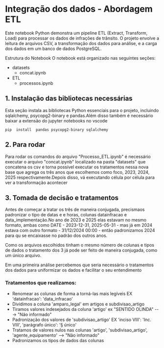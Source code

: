 # Integração dos dados - Abordagem ETL

Este notebook Python demonstra um pipeline ETL (Extract, Transform, Load) para processar os dados de infrações de trânsito. O projeto envolve a leitura de arquivos CSV, a transformação dos dados para análise,  e a carga dos dados em um banco de dados PostgreSQL.

Estrutura do Notebook
O notebook está organizado nas seguintes seções:
- datasets
  - concat.ipynb   
- ETL
  - processos.ipynb

## 1. Instalação das bibliotecas necessárias
Esta seção instala as bibliotecas Python essenciais para o projeto, incluindo sqlalchemy, psycopg2-binary e pandas.Além disso também é necessário baixar a extensão do jupyter notebooks no vscode

  ```pip  install  pandas psycopg2-binary sqlalchemy```

## 2. Para rodar

Para rodar os comandos do arquivo "Processo_ETL.ipynb" é necessário executar o arquivo "concat.ipynb" localizado na pasta "datasets" que concatena os csv e torna possível executar os tratamentos nessa nova base que agrega os três anos que escolhemos como foco, 2023, 2024, 2025 respectivamente.Depois disso, vá executando célula por célula para ver a transformação acontecer     

## 3. Tomada de decisão e tratamentos

Antes de começar a tratar os três de maneira conjugada, precismaos padronizar o tipo de datas e e horas, colunas datainfracao e data_implementação.No ano de 2023 e 2025 elas estavam no mesmo formato, ambas como DATE -  2023-12-31, 2025-05-31   - mas já em 2024 estava com outro formato -  31/12/2024 00:00  - então padronizamos 2024 para qu se encaixasse no padrão dos outros anos.

Como os arquivos escolhidos tinham o mesmo número de colunas e tipos de dados o tratamento dos 3 já pode ser feito de maneira conjugada, como um único arquivo.

Em uma primeira análise percebemos que seria necessário o tratamentos dos dados para uniformizar os dados e facilitar o seu entendimento

### Tratamentos que realizamos:
- Renomear as colunas de forma a torná-las mais legíveis  EX 'datainfracao': 'data_infracao'
- Dividimos a coluna 'amparo_legal' em artigos e subdivisao_artigo
- Tiramos valores indesejados da coluna 'artigo' ex "SENTIDO OLINDA" ---> "Não informado"
- Padronização dos valores de 'subdivisao_artigo' EX 'inciso VIII': 'Inc. VIII', 'parágrafo único': '§ único'
- Tratamos de valores nulos nas colunas 'artigo', 'subdivisao_artigo', 'agente_equipamento' --> "Não informado"
- Padronizamos os tipos de dados das colunas



